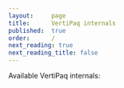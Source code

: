 ```yaml
---
layout:     page
title:      VertiPaq internals
published:  true
order:      /
next_reading: true
next_reading_title: false
---
```


Available VertiPaq internals:

